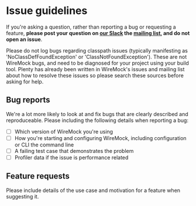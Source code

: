 # Issue guidelines

If you're asking a question, rather than reporting a bug or requesting a feature, **please post your question on [our Slack](https://join.slack.com/t/wiremock-community/shared_invite/zt-1mkbo0zlx-gxeZdTJ15Kchdt888Fn_1A) the [mailing list](https://groups.google.com/forum/#!forum/wiremock-user), and do not open an issue**.

Please do not log bugs regarding classpath issues (typically manifesting as 'NoClassDefFoundException' or 'ClassNotFoundException').
These are not WireMock bugs, and need to be diagnosed for your project using your build tool. Plenty has already been written in WireMock's issues and mailing list about how to resolve these issues
so please search these sources before asking for help.

## Bug reports

We're a lot more likely to look at and fix bugs that are clearly described and reproduceable. Please including the following details when reporting a bug:

- [ ] Which version of WireMock you're using
- [ ] How you're starting and configuring WireMock, including configuration or CLI the command line
- [ ] A failing test case that demonstrates the problem
- [ ] Profiler data if the issue is performance related   

## Feature requests

Please include details of the use case and motivation for a feature when suggesting it.
